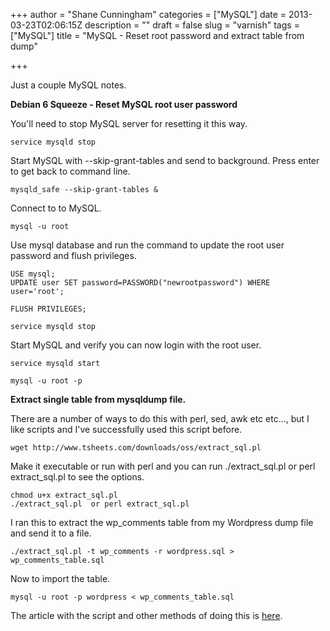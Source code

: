+++
author = "Shane Cunningham"
categories = ["MySQL"]
date = 2013-03-23T02:06:15Z
description = ""
draft = false
slug = "varnish"
tags = ["MySQL"]
title = "MySQL - Reset root password and extract table from dump"

+++


Just a couple MySQL notes.

<strong>Debian 6 Squeeze - Reset MySQL root user password</strong>

You'll need to stop MySQL server for resetting it this way.
<pre><code>service mysqld stop</code></pre>
Start MySQL with --skip-grant-tables and send to background. Press enter to get back to command line.
<pre><code>mysqld_safe --skip-grant-tables &amp;</code></pre>
Connect to to MySQL.
<pre><code>mysql -u root</code></pre>
Use mysql database and run the command to update the root user password and flush privileges.
<pre><code>USE mysql;
UPDATE user SET password=PASSWORD("newrootpassword") WHERE user='root';</code></pre>
<pre><code>FLUSH PRIVILEGES;</code></pre>
<pre><code>service mysqld stop</code></pre>
Start MySQL and verify you can now login with the root user.
<pre><code>service mysqld start</code></pre>
<pre><code>mysql -u root -p</code></pre>
<strong>Extract single table from mysqldump file.</strong>

There are a number of ways to do this with perl, sed, awk etc etc..., but I like scripts and I've successfully used this script before.
<pre><code>wget http://www.tsheets.com/downloads/oss/extract_sql.pl</code></pre>
Make it executable or run with perl and you can run ./extract_sql.pl or perl extract_sql.pl to see the options.
<pre><code>chmod u+x extract_sql.pl
./extract_sql.pl  or perl extract_sql.pl</code></pre>
I ran this to extract the wp_comments table from my Wordpress dump file and send it to a file.
<pre><code>./extract_sql.pl -t wp_comments -r wordpress.sql &gt; wp_comments_table.sql</code></pre>
Now to import the table.
<pre><code>mysql -u root -p wordpress &lt; wp_comments_table.sql</code></pre>
The article with the script and other methods of doing this is <a href="http://blog.tsheets.com/2008/tips-tricks/extract-a-single-table-from-a-mysqldump-file.html">here</a>.